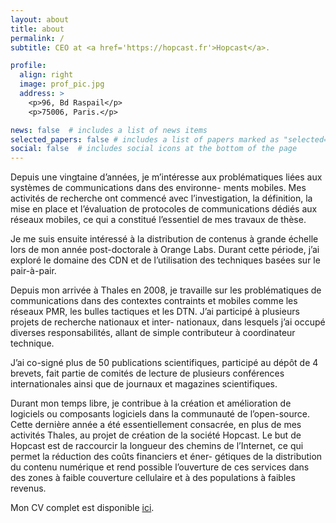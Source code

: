 ```yaml
---
layout: about
title: about
permalink: /
subtitle: CEO at <a href='https://hopcast.fr'>Hopcast</a>. 

profile:
  align: right
  image: prof_pic.jpg
  address: >
    <p>96, Bd Raspail</p>
    <p>75006, Paris.</p>

news: false  # includes a list of news items
selected_papers: false # includes a list of papers marked as "selected={true}"
social: false  # includes social icons at the bottom of the page
---
```

Depuis une vingtaine d’années, je m’intéresse aux problématiques liées aux systèmes de communications dans des environne- ments mobiles. Mes activités de recherche ont commencé avec l’investigation, la définition, la mise en place et l’évaluation de protocoles de communications dédiés aux réseaux mobiles, ce qui a constitué l’essentiel de mes travaux de thèse.

Je me suis ensuite intéressé à la distribution de contenus à grande échelle lors de mon année post-doctorale à Orange Labs. Durant cette période, j’ai exploré le domaine des CDN et de l’utilisation des techniques basées sur le pair-à-pair.

Depuis mon arrivée à Thales en 2008, je travaille sur les problématiques de communications dans des contextes contraints et mobiles comme les réseaux PMR, les bulles tactiques et les DTN. J’ai participé à plusieurs projets de recherche nationaux et inter- nationaux, dans lesquels j’ai occupé diverses responsabilités, allant de simple contributeur à coordinateur technique.

J’ai co-signé plus de 50 publications scientifiques, participé au dépôt de 4 brevets, fait partie de comités de lecture de plusieurs conférences internationales ainsi que de journaux et magazines scientifiques.

Durant mon temps libre, je contribue à la création et amélioration de logiciels ou composants logiciels dans la communauté de l’open-source.
Cette dernière année a été essentiellement consacrée, en plus de mes activités Thales, au projet de création de la société Hopcast. Le but de Hopcast est de raccourcir la longueur des chemins de l’Internet, ce qui permet la réduction des coûts financiers et éner- gétiques de la distribution du contenu numérique et rend possible l’ouverture de ces services dans des zones à faible couverture cellulaire et à des populations à faibles revenus.
<!-- Write your biography here. Tell the world about yourself. Link to your favorite [subreddit](http://reddit.com). You can put a picture in, too. The code is already in, just name your picture `prof_pic.jpg` and put it in the `img/` folder. -->

<!-- Put your address / P.O. box / other info right below your picture. You can also disable any these elements by editing `profile` property of the YAML header of your `_pages/about.md`. Edit `_bibliography/papers.bib` and Jekyll will render your [publications page](/al-folio/publications/) automatically. -->
Mon CV complet est disponible [ici](https://farid.benbadis.fr).
<!-- Link to your social media connections, too. This theme is set up to use [Font Awesome icons](http://fortawesome.github.io/Font-Awesome/) and [Academicons](https://jpswalsh.github.io/academicons/), like the ones below. Add your Facebook, Twitter, LinkedIn, Google Scholar, or just disable all of them. -->
